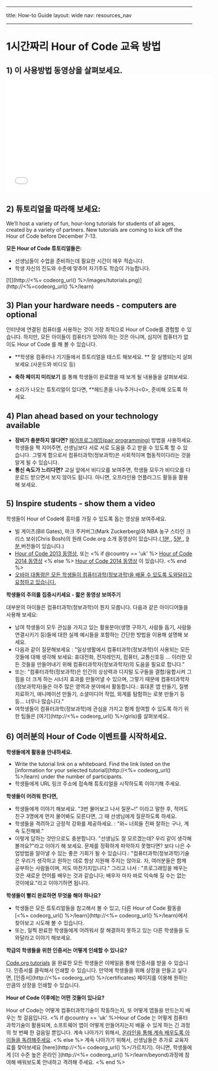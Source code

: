 * * *

title: How-to Guide layout: wide nav: resources_nav

* * *

# 1시간짜리 Hour of Code 교육 방법

## 1) 이 사용방법 동영상을 살펴보세요. <iframe width="560" height="315" src="//www.youtube.com/embed/tQeSke4hIds" frameborder="0" allowfullscreen></iframe>
## 2) 튜토리얼을 따라해 보세요:

We’ll host a variety of fun, hour-long tutorials for students of all ages, created by a variety of partners. New tutorials are coming to kick off the Hour of Code before December 7-13.

**모든 Hour of Code 튜토리얼들은:**

  * 선생님들이 수업을 준비하는데 필요한 시간이 매우 적습니다.
  * 학생 자신의 진도와 수준에 맞추어 자기주도 학습이 가능합니다.

[![](http://<%= codeorg_url() %>/images/tutorials.png)](http://<%=codeorg_url() %>/learn)

## 3) Plan your hardware needs - computers are optional

인터넷에 연결된 컴퓨터를 사용하는 것이 가장 최적으로 Hour of Code를 경험할 수 있습니다. 하지만, 모든 아이들이 컴퓨터가 있어야 하는 것은 아니며, 심지어 컴퓨터가 없이도 Hour of Code 를 해 볼 수 있습니다. 

  * **학생용 컴퓨터나 기기들에서 튜토리얼을 테스트 해보세요. ** 잘 실행되는지 살펴보세요.(사운드와 비디오 등)
  * **축하 페이지 미리보기** 를 통해 학생들이 완료했을 때 보게 될 내용들을 살펴보세요. 
  * 소리가 나오는 튜토리얼이 있다면, **헤드폰을 나누주거나<0>, 준비해 오도록 하세요.</li> </ul> 
    
    ## 4) Plan ahead based on your technology available
    
      * **장비가 충분하지 않다면?** [페어프로그래밍(pair programming)](http://www.ncwit.org/resources/pair-programming-box-power-collaborative-learning) 방법을 사용하세요. 학생들을 짝 지어주면, 선생님보다 서로 서로 도움을 주고 받을 수 있도록 할 수 있습니다. 그렇게 함으로서 컴퓨터과학(정보과학)은 사회적이며 협동적이다라는 것을 알게 될 수 있습니다.
      * **통신 속도가 느리다면?** 교실 앞에서 비디오를 보여주면, 학생들 모두가 비디오를 다운로드 받으면서 보지 않아도 됩니다. 아니면, 오프라인용 언플러그드 활동을 활용해 보세요. 
    
    ## 5) Inspire students - show them a video
    
    학생들이 Hour of Code에 흥미를 가질 수 있도록 돕는 영상을 보여주세요.
    
      * 빌 게이츠(Bill Gates), 마크 주커버그(Mark Zuckerberg)와 NBA 농구 스타인 크리스 보쉬(Chris Bosh)의 원래 Code.org 소개 동영상이 있습니다.([ 1분 ](https://www.youtube.com/watch?v=qYZF6oIZtfc), [ 5분 ](https://www.youtube.com/watch?v=nKIu9yen5nc), [ 9분 ](https://www.youtube.com/watch?v=dU1xS07N-FA) 버전들이 있습니다.)
      * [Hour of Code 2013 동영상](https://www.youtube.com/watch?v=FC5FbmsH4fw), 또는 <% if @country == 'uk' %> [Hour of Code 2014 동영상](https://www.youtube.com/watch?v=96B5-JGA9EQ) <% else %> [Hour of Code 2014 동영상](https://www.youtube.com/watch?v=rH7AjDMz_dc&index=2&list=PLzdnOPI1iJNe1WmdkMG-Ca8cLQpdEAL7Q) 이 있습니다. <% end %>
      * [오바마 대통령은 모든 학생들이 컴퓨터과학(정보과학)을 배울 수 있도록 도와달라고 요청하고 있습니다.](https://www.youtube.com/watch?v=6XvmhE1J9PY)
    
    **학생들의 주의를 집중시키세요 - 짧은 동영상 보여주기**
    
    대부분의 아이들은 컴퓨터과학(정보과학)이 뭔지 모릅니다. 다음과 같은 아이디어들을 사용해 보세요:
    
      * 남여 학생들이 모두 관심을 가지고 있는 활용분야(생명 구하기, 사람들 돕기, 사람들 연결시키기 등)들에 대한 실제 예시들을 포함하는 간단한 방법을 이용해 설명해 보세요.
      * 다음과 같이 질문해보세요 : "일상생활에서 컴퓨터과학(정보과학)이 사용되는 모든 것들에 대해 생각해 보세요: 휴대전화, 전자레인지, 컴퓨터, 교통신호등 ... 이러한 모든 것들을 만들어내기 위해 컴퓨터과학자(정보과학자)의 도움을 필요로 합니다."
      * 또는: "컴퓨터과학(정보과학)은 인간의 상상력과 디지털 도구들을 결합/융합시켜 그 힘을 더 크게 하는 시너지 효과를 만들어낼 수 있으며, 그렇기 때문에 컴퓨터과학자(정보과학자)들은 아주 많은 영역과 분야에서 활동합니다.: 휴대폰 앱 만들기, 질병 치료하기, 애니메이션 만들기, 소셜미디어 작업, 외계를 탐험하는 로봇 만들기 등 등... 너무나 많습니다."
      * 여학생들이 컴퓨터과학(정보과학)에 관심을 가지고 함께 참여할 수 있도록 하기 위한 팁들은 [여기](http://<%= codeorg_url() %>/girls)를 살펴보세요.. 
    
    ## 6) 여러분의 Hour of Code 이벤트를 시작하세요.
    
    **학생들에게 활동을 안내하세요.**
    
      * Write the tutorial link on a whiteboard. Find the link listed on the [information for your selected tutorial](http://<%= codeorg_url() %>/learn) under the number of participants. 
      * 학생들에게 URL 링크 주소에 접속해 튜토리얼을 시작하도록 이야기해 주세요.
    
    **학생들이 어려워 한다면,**
    
      * 학생들에게 이야기 해보세요. "3번 물어보고 나서 질문~!" 이라고 말한 후, 적어도 친구 3명에게 먼저 물어봐도 모른다면, 그 때 선생님에게 질문하도록 하세요.
      * 학생들을 격려하고 긍정적 강화를 제공하세요. : "와~ 너희들 진짜 잘하는 구나, 계속 도전해봐."
      * 이렇게 답하는 것만으로도 충분합니다. "선생님도 잘 모르겠는데? 우리 같이 생각해볼까요?"라고 이야기 해 보세요. 문제를 정확하게 파악하지 못했다면? 보다 나은 수업방법을 알아낼 수 있는 좋은 기회가 될 수 있습니다.: "컴퓨터과학(정보과학)기술은 우리가 생각하고 원하는 데로 항상 지원해 주지는 않아요. 자, 여러분들은 함께 공부하는 사람들이며, 저도 마찬가지입니다." 그리고 나서 : "프로그래밍을 배우는 것은 새로운 언어를 배우는 것과 같습니다; 배우자 마자 바로 익숙해 질 수는 없는 것이에요."라고 이야기하면 됩니다.
    
    **학생들이 빨리 완료하면 무엇을 해야 하나요?**
    
      * 학생들은 모든 튜토리얼들을 참고해서 볼 수 있고, 다른 Hour of Code 활동을 [<%= codeorg_url() %>/learn](http://<%= codeorg_url() %>/learn)에서 찾아보고 시도해 볼 수 있습니다.
      * 또는, 일찍 완료한 학생들에게 어려워서 잘 해결하지 못하고 있는 다른 학생들을 도와달라고 이야기 해보세요.
    
    **학급의 학생들을 위한 인증서는 어떻게 인쇄할 수 있나요?**
    
    [Code.org tutorials](http://studio.code.org) 을 완료한 모든 학생들은 이메일을 통해 인증서를 받을 수 있습니다. 인증서를 클릭해서 인쇄할 수 있습니다. 만약에 학생들을 위해 상장을 만들고 싶다면, [인증서](http://<%= codeorg_url() %>/certificates) 페이지를 이용해 원하는 만큼의 상장을 인쇄할 수 있습니다.
    
    **Hour of Code 이후에는 어떤 것들이 있나요?**
    
    Hour of Code는 어떻게 컴퓨터과학기술이 작동하는지, 또 어떻게 앱들을 만드는지 배우는 첫 걸음입니다. <% if @country == 'uk' %>Hour of Code 는 어떻게 컴퓨터과학기술이 활용되며, 소프트웨어 앱이 어떻게 만들어지는지 배울 수 있게 하는 긴 과정의 첫 번째 한 걸음일 뿐입니다. 계속 나아가기 위해서, [온라인을 통해 계속 배우도록 아이들을 독려해주세요](http://uk.code.org/learn/beyond). <% else %> 계속 나아가기 위해서, 선생님들은 추가로 교육자료를 찾아보세요 [here](http://<%= codeorg_url() %>/가르치기). 아니면, 학생들에게 [더 수준 높은 온라인 ](http://<%= codeorg_url() %>/learn/beyond)과정에 참여해 배워보도록 안내하고 격려해 주세요. <% end %>